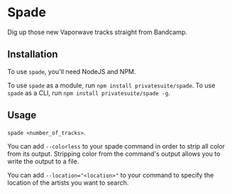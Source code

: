 # Spade

Dig up those new Vaporwave tracks straight from Bandcamp.

## Installation

To use `spade`, you'll need NodeJS and NPM.

To use `spade` as a module, run `npm install privatesuite/spade`. To use `spade` as a CLI, run `npm install privatesuite/spade -g`.

## Usage

`spade <number_of_tracks>`.

You can add `--colorless` to your spade command in order to strip all color from its output. Stripping color from the command's output allows you to write the output to a file.

You can add `--location="<location>"` to your command to specify the location of the artists you want to search.  
